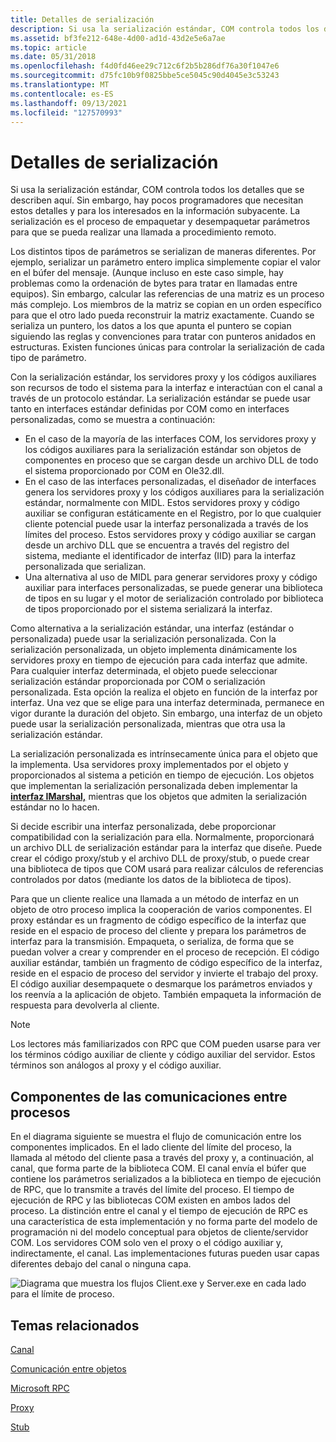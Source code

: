```yaml
---
title: Detalles de serialización
description: Si usa la serialización estándar, COM controla todos los detalles que se describen aquí.
ms.assetid: bf3fe212-648e-4d00-ad1d-43d2e5e6a7ae
ms.topic: article
ms.date: 05/31/2018
ms.openlocfilehash: f4d0fd46ee29c712c6f2b5b286df76a30f1047e6
ms.sourcegitcommit: d75fc10b9f0825bbe5ce5045c90d4045e3c53243
ms.translationtype: MT
ms.contentlocale: es-ES
ms.lasthandoff: 09/13/2021
ms.locfileid: "127570993"
---
```

# <a name="marshaling-details"></a>Detalles de serialización

Si usa la serialización estándar, COM controla todos los detalles que se describen aquí. Sin embargo, hay pocos programadores que necesitan estos detalles y para los interesados en la información subyacente. La serialización es el proceso de empaquetar y desempaquetar parámetros para que se pueda realizar una llamada a procedimiento remoto.

Los distintos tipos de parámetros se serializan de maneras diferentes. Por ejemplo, serializar un parámetro entero implica simplemente copiar el valor en el búfer del mensaje. (Aunque incluso en este caso simple, hay problemas como la ordenación de bytes para tratar en llamadas entre equipos). Sin embargo, calcular las referencias de una matriz es un proceso más complejo. Los miembros de la matriz se copian en un orden específico para que el otro lado pueda reconstruir la matriz exactamente. Cuando se serializa un puntero, los datos a los que apunta el puntero se copian siguiendo las reglas y convenciones para tratar con punteros anidados en estructuras. Existen funciones únicas para controlar la serialización de cada tipo de parámetro.

Con la serialización estándar, los servidores proxy y los códigos auxiliares son recursos de todo el sistema para la interfaz e interactúan con el canal a través de un protocolo estándar. La serialización estándar se puede usar tanto en interfaces estándar definidas por COM como en interfaces personalizadas, como se muestra a continuación:

-   En el caso de la mayoría de las interfaces COM, los servidores proxy y los códigos auxiliares para la serialización estándar son objetos de componentes en proceso que se cargan desde un archivo DLL de todo el sistema proporcionado por COM en Ole32.dll.
-   En el caso de las interfaces personalizadas, el diseñador de interfaces genera los servidores proxy y los códigos auxiliares para la serialización estándar, normalmente con MIDL. Estos servidores proxy y código auxiliar se configuran estáticamente en el Registro, por lo que cualquier cliente potencial puede usar la interfaz personalizada a través de los límites del proceso. Estos servidores proxy y código auxiliar se cargan desde un archivo DLL que se encuentra a través del registro del sistema, mediante el identificador de interfaz (IID) para la interfaz personalizada que serializan.
-   Una alternativa al uso de MIDL para generar servidores proxy y código auxiliar para interfaces personalizadas, se puede generar una biblioteca de tipos en su lugar y el motor de serialización controlado por biblioteca de tipos proporcionado por el sistema serializará la interfaz.

Como alternativa a la serialización estándar, una interfaz (estándar o personalizada) puede usar la serialización personalizada. Con la serialización personalizada, un objeto implementa dinámicamente los servidores proxy en tiempo de ejecución para cada interfaz que admite. Para cualquier interfaz determinada, el objeto puede seleccionar serialización estándar proporcionada por COM o serialización personalizada. Esta opción la realiza el objeto en función de la interfaz por interfaz. Una vez que se elige para una interfaz determinada, permanece en vigor durante la duración del objeto. Sin embargo, una interfaz de un objeto puede usar la serialización personalizada, mientras que otra usa la serialización estándar.

La serialización personalizada es intrínsecamente única para el objeto que la implementa. Usa servidores proxy implementados por el objeto y proporcionados al sistema a petición en tiempo de ejecución. Los objetos que implementan la serialización personalizada deben implementar la [**interfaz IMarshal,**](/windows/win32/api/objidlbase/nn-objidlbase-imarshal) mientras que los objetos que admiten la serialización estándar no lo hacen.

Si decide escribir una interfaz personalizada, debe proporcionar compatibilidad con la serialización para ella. Normalmente, proporcionará un archivo DLL de serialización estándar para la interfaz que diseñe. Puede crear el código proxy/stub y el archivo DLL de proxy/stub, o puede crear una biblioteca de tipos que COM usará para realizar cálculos de referencias controlados por datos (mediante los datos de la biblioteca de tipos).

Para que un cliente realice una llamada a un método de interfaz en un objeto de otro proceso implica la cooperación de varios componentes. El proxy estándar es un fragmento de código específico de la interfaz que reside en el espacio de proceso del cliente y prepara los parámetros de interfaz para la transmisión. Empaqueta, o serializa, de forma que se puedan volver a crear y comprender en el proceso de recepción. El código auxiliar estándar, también un fragmento de código específico de la interfaz, reside en el espacio de proceso del servidor y invierte el trabajo del proxy. El código auxiliar desempaquete o desmarque los parámetros enviados y los reenvía a la aplicación de objeto. También empaqueta la información de respuesta para devolverla al cliente.

> [!Note]  
> Los lectores más familiarizados con RPC que COM pueden usarse para ver los términos código auxiliar de cliente y código auxiliar del servidor. Estos términos son análogos al proxy y el código auxiliar.

 

## <a name="components-of-interprocess-communications"></a>Componentes de las comunicaciones entre procesos

En el diagrama siguiente se muestra el flujo de comunicación entre los componentes implicados. En el lado cliente del límite del proceso, la llamada al método del cliente pasa a través del proxy y, a continuación, al canal, que forma parte de la biblioteca COM. El canal envía el búfer que contiene los parámetros serializados a la biblioteca en tiempo de ejecución de RPC, que lo transmite a través del límite del proceso. El tiempo de ejecución de RPC y las bibliotecas COM existen en ambos lados del proceso. La distinción entre el canal y el tiempo de ejecución de RPC es una característica de esta implementación y no forma parte del modelo de programación ni del modelo conceptual para objetos de cliente/servidor COM. Los servidores COM solo ven el proxy o el código auxiliar y, indirectamente, el canal. Las implementaciones futuras pueden usar capas diferentes debajo del canal o ninguna capa.

![Diagrama que muestra los flujos Client.exe y Server.exe en cada lado para el límite de proceso.](images/457036c1-98b8-4f35-aebe-70de38112b83.png)

## <a name="related-topics"></a>Temas relacionados

<dl> <dt>

[Canal](channel.md)
</dt> <dt>

[Comunicación entre objetos](inter-object-communication.md)
</dt> <dt>

[Microsoft RPC](microsoft-rpc.md)
</dt> <dt>

[Proxy](proxy.md)
</dt> <dt>

[Stub](stub.md)
</dt> </dl>

 

 